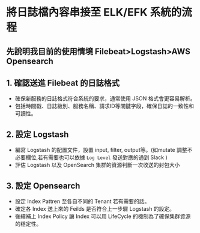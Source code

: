 # 將日誌檔內容串接至 ELK/EFK 系統的流程   
## 先說明我目前的使用情境 Filebeat>Logstash>AWS Opensearch

## 1. 確認送進 Filebeat 的日誌格式  
- 確保新服務的日誌格式符合系統的要求，通常使用 JSON 格式會更容易解析。  
- 包括時間戳、日誌級別、服務名稱、請求ID等關鍵字段，確保日誌的一致性和可讀性。  

## 2. 設定 Logstash  
- 編寫 Logstash 的配置文件，設置 input, filter, output等。(如mutate 調整不必要欄位,若有需要也可以依據 `Log Level` 發送對應的通到 Slack )  
- 評估 Logstash 以及 OpenSearch 集群的資源判斷一次收送的封包大小

## 3. 設定 Opensearch 
- 設定 Index Pattren 至各自不同的 Tenant 若有需要的話。
- 確定各 Index 送上來的 Feilds 是否符合上一步驟 Logstash 的設定。
- 後續補上 Index Policy 讓 Index 可以用 LifeCycle 的機制為了確保集群資源的穩定性。